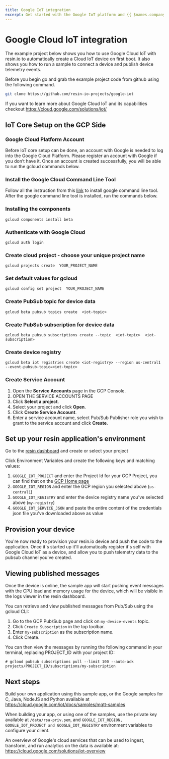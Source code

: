 ```yaml
---
title: Google IoT integration
excerpt: Get started with the Google IoT platform and {{ $names.company.lower }}
---
```


# Google Cloud IoT integration

The example project below shows you how to use Google Cloud IoT with resin.io to automatically create a Cloud IoT device on first boot. It also shows you how to run a sample to connect a device and publish device telemetry events.

Before you begin go and grab the example project code from github using the following command.
```bash
git clone https://github.com/resin-io-projects/google-iot
```

If you want to learn more about Google Cloud IoT and its capabilities checkout https://cloud.google.com/solutions/iot/ 

## IoT Core Setup on the GCP Side
	
### Google Cloud Platform Account
Before IoT core setup can be done, an account with Google is needed to log into the Google Cloud Platform. Please register an account with Google if you don’t have it. Once an account is created successfully, you will be able to run the gcloud commands below.

### Install the ​Google Cloud Command Line Tool
Follow all the instruction from this [link](https://cloud.google.com/sdk/downloads) to install google command line tool. After the google command line tool is installed, run the commands below.

### Installing the components
```
gcloud components install beta
```

### Authenticate with Google Cloud
```
gcloud auth login
```

### Create cloud project - choose your unique project name
```
gcloud projects create ​ YOUR_PROJECT_NAME
```

### Set default values for gcloud
```
gcloud config set project ​ YOUR_PROJECT_NAME
```

### Create PubSub topic for device data
```
gcloud beta pubsub topics create ​ <iot-topic>
```

### Create PubSub subscription for device data
```
gcloud beta pubsub subscriptions create --topic ​ <iot-topic>​ ​ <iot-subscription>
```

### Create device registry
```
gcloud beta iot registries create ​<iot-registry>​ --region us-central1 --event-pubsub-topic=​<iot-topic>
```

### Create Service Account
1. Open the **Service Accounts** page in the GCP Console.
2. OPEN THE SERVICE ACCOUNTS PAGE
3. Click **Select a project**.
4. Select your project and click **Open**.
5. Click **Create Service Account**.
6. Enter a service account name, select Pub/Sub Publisher role you wish to grant to the service account and click **Create**.


## Set up your resin application's environment
Go to the [resin dashboard](https://dashboard.resin.io/apps) and create or select your project

Click Environment Variables and create the following keys and matching values:
1. `GOOGLE_IOT_PROJECT` and enter the Project Id for your GCP Project, you can find that on the [GCP Home page](https://console.cloud.google.com/home)
2. `GOOGLE_IOT_REGION` and enter the GCP region you selected above (`us-central1`)
3. `GOOGLE_IOT_REGISTRY` and enter the device registry name you've selected above (`my-registry`)
4. `GOOGLE_IOT_SERVICE_JSON` and paste the entire content of the credentials json file you've downloaded above as value

## Provision your device

You're now ready to provision your resin.io device and push the code to the application. Once it's started up it'll automatically register it's self with Google Cloud IoT as a device, and allow you to push telemetry data to the pubsub channel you've created.

## Viewing published messages

Once the device is online, the sample app will start pushing event messages with the CPU load and memory usage for the
device, which will be visible in the logs viewer in the resin dashboard.

You can retrieve and view published messages from Pub/Sub using the gcloud CLI:
1. Go to the GCP Pub/Sub page and click on `my-device-events` topic.
2. Click `Create Subscription` in the top toolbar.
3. Enter `my-subscription` as the subscription name.
4. Click Create.

You can then view the messages by running the following command in your terminal, replacing PROJECT_ID with your project ID:

```
# gcloud pubsub subscriptions pull --limit 100 --auto-ack projects/PROJECT_ID/subscriptions/my-subscription
```

## Next steps

Build your own application using this sample app, or the Google samples for C, Java, NodeJS and Python available at https://cloud.google.com/iot/docs/samples/mqtt-samples

When building your app, or using one of the samples, use the private key available at `/data/rsa-priv.pem`, and `GOOGLE_IOT_REGION, GOOGLE_IOT_PROJECT and GOOGLE_IOT_REGISTRY`
environment variables to configure your client.

An overview of Google's cloud services that can be used to ingest, transform, and run analytics on the data is available at: https://cloud.google.com/solutions/iot-overview